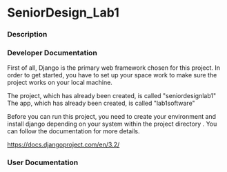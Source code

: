 # SeniorDesign_Lab1

### Description



### Developer Documentation

First of all, Django is the primary web framework chosen for this project. In order to get started, you have to set up your
space work to make sure the project works on your local machine.

The project, which has already been created, is called "seniordesignlab1"
The app, which has already been created, is called "lab1software"

Before you can run this project, you need to create your environment and install django depending on your system within the project directory . 
You can follow the documentation for more details.


https://docs.djangoproject.com/en/3.2/

### User Documentation



